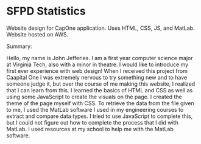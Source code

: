 # SFPD Statistics
Website design for CapOne application. Uses HTML, CSS, JS, and MatLab.
Website hosted on AWS.

Summary:


Hello, my name is John Jefferies. I am a first year computer science major at Virginia Tech, also with a minor in theatre. I would like to introduce my first ever experience with web design! When I received this project from Caapital One I was extremely nervous to try something new and to have someone judge it, but over the course of me making this website, I realized that I can learn from this. I learned the basics of HTML and CSS as well as using some JavaScript to create the visuals on the page. I created the theme of the page myself with CSS. To retrieve the data from the file given to me, I used the MatLab software I used in my engineering courses to extract and compare data types. I tried to use JavaScript to complete this, but I could not figure out how to complete the process that I did with MatLab. I used resources at my school to help me with the MatLab software.
